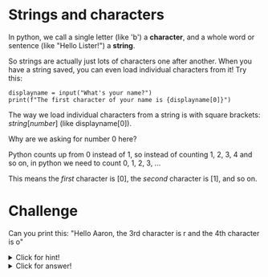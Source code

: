 # Strings and characters
In python, we call a single letter (like 'b') a **character**, and a whole word or sentence (like "Hello Lister!") a **string**.

So strings are actually just lots of characters one after another. When you have a string saved, you can even load individual characters from it! Try this:

```
displayname = input("What's your name?")
print(f"The first character of your name is {displayname[0]}")
```

The way we load individual characters from a string is with square brackets: *string*[*number*] (like displayname[0]).

Why are we asking for number 0 here?

Python counts up from 0 instead of 1, so instead of counting 1, 2, 3, 4 and so on, in python we need to count 0, 1, 2, 3, ...

This means the *first* character is [0], the *second* character is [1], and so on.

# Challenge
Can you print this: "Hello Aaron, the 3rd character is r and the 4th character is o"

<details>
  <summary>Click for hint!</summary>
  
  We can save the name to displayname like before, and then we need to print the whole name, and the 3rd and 4th characters from the name.
  
  Remember that python counts up from 0, so we'll use [2] to get the 3rd character.
</details>

<details>
  <summary>Click for answer!</summary>
  
  Try this code:
  ```python
  displayname = input("What's your name?")
  print(f"Hello {displayname}, the 3rd character is {displayname[2]} and the 4th character is {displayname[3]}")
  ```
</display>
